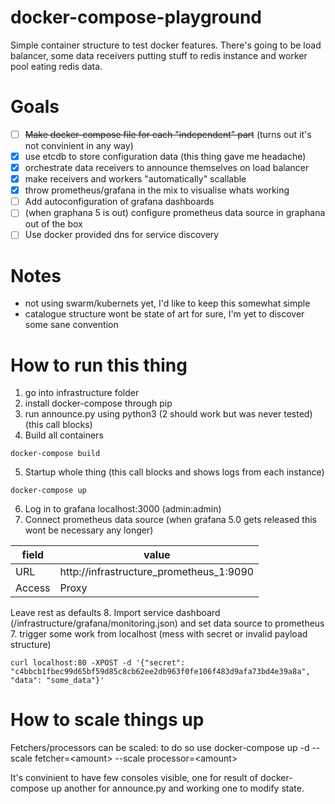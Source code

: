 # docker-compose-playground
Simple container structure to test docker features. There's going to be load balancer, some data receivers putting stuff to redis instance and worker pool eating redis data.

# Goals
- [ ] ~~Make docker-compose file for each "independent" part~~ (turns out it's not convinient in any way)
- [X] use etcdb to store configuration data (this thing gave me headache)
- [X] orchestrate data receivers to announce themselves on load balancer
- [X] make receivers and workers "automatically" scallable
- [X] throw prometheus/grafana in the mix to visualise whats working
- [ ] Add autoconfiguration of grafana dashboards
- [ ] \(when graphana 5 is out) configure prometheus data source in graphana out of the box
- [ ] Use docker provided dns for service discovery

# Notes
- not using swarm/kubernets yet, I'd like to keep this somewhat simple
- catalogue structure wont be state of art for sure, I'm yet to discover some sane convention

# How to run this thing
1. go into infrastructure folder
2. install docker-compose through pip
3. run announce.py using python3 (2 should work but was never tested) (this call blocks)
4. Build all containers
```
docker-compose build
```
5. Startup whole thing (this call blocks and shows logs from each instance)
```
docker-compose up
```
6. Log in to grafana localhost:3000 (admin:admin)
7. Connect prometheus data source (when grafana 5.0 gets released this wont be necessary any longer)

| field  | value                                   |
| ------ | --------------------------------------- |
| URL    | http://infrastructure_prometheus_1:9090 |
| Access | Proxy                                   |

Leave rest as defaults
8. Import service dashboard (/infrastructure/grafana/monitoring.json) and set data source to prometheus
7. trigger some work from localhost (mess with secret or invalid payload structure)
```
curl localhost:80 -XPOST -d '{"secret": "c4bbcb1fbec99d65bf59d85c8cb62ee2db963f0fe106f483d9afa73bd4e39a8a", "data": "some_data"}'
```

# How to scale things up
Fetchers/processors can be scaled: to do so use
docker-compose up -d --scale fetcher=\<amount\> --scale processor=\<amount\>

It's convinient to have few consoles visible, one for result of docker-compose up another for announce.py and working one to modify state.
